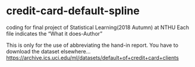 # credit-card-default-spline
coding for final project of Statistical Learning(2018 Autumn) at NTHU
Each file indicates the “What it does-Author”

This is only for the use of abbreviating the hand-in report.
You have to download the dataset elsewhere...
https://archive.ics.uci.edu/ml/datasets/default+of+credit+card+clients
